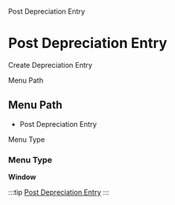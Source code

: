 
Post Depreciation Entry
# Post Depreciation Entry


Create Depreciation Entry

Menu Path
## Menu Path



- Post Depreciation Entry

Menu Type
### Menu Type

**Window**


:::tip
[Post Depreciation Entry](functional-guide/window/window-post-depreciation-entry.md)
:::